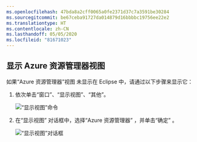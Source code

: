 ```yaml
---
ms.openlocfilehash: 47bda8a2cff0065a0fe2371d37c7a3591be30284
ms.sourcegitcommit: be67ceba91727da014879d16bbbbc19756ee22e2
ms.translationtype: HT
ms.contentlocale: zh-CN
ms.lasthandoff: 05/05/2020
ms.locfileid: "81671023"
---
```

## <a name="displaying-the-azure-explorer-view"></a>显示 Azure 资源管理器视图

如果“Azure 资源管理器”视图  未显示在 Eclipse 中，请通过以下步骤来显示它：

1. 依次单击“窗口”、“显示视图”、“其他”。   

   ![“显示视图”命令](../media/show-azure-explorer/show-az-exp-01.png)

2. 在“显示视图”  对话框中，选择“Azure 资源管理器”  ，并单击“确定”  。

   ![“显示视图”对话框](../media/show-azure-explorer/show-az-exp-02.png)

